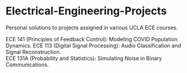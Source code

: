# Electrical-Engineering-Projects
Personal solutions to projects assigned in various UCLA ECE courses.

ECE 141 (Principles of Feedback Control): Modeling COVID Population Dynamics. 
ECE 113 (Digital Signal Processing): Audio Classification and Signal Reconstruction.  
ECE 131A (Probability and Statistics): Simulating Noise in Binary Communications.
